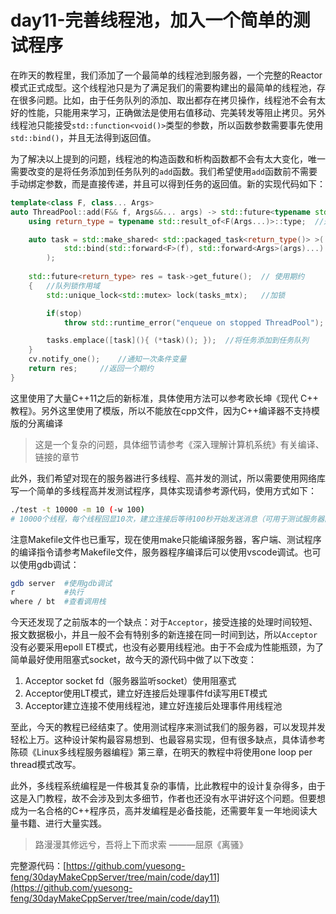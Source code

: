 # day11-完善线程池，加入一个简单的测试程序

在昨天的教程里，我们添加了一个最简单的线程池到服务器，一个完整的Reactor模式正式成型。这个线程池只是为了满足我们的需要构建出的最简单的线程池，存在很多问题。比如，由于任务队列的添加、取出都存在拷贝操作，线程池不会有太好的性能，只能用来学习，正确做法是使用右值移动、完美转发等阻止拷贝。另外线程池只能接受`std::function<void()>`类型的参数，所以函数参数需要事先使用`std::bind()`，并且无法得到返回值。

为了解决以上提到的问题，线程池的构造函数和析构函数都不会有太大变化，唯一需要改变的是将任务添加到任务队列的`add`函数。我们希望使用`add`函数前不需要手动绑定参数，而是直接传递，并且可以得到任务的返回值。新的实现代码如下：
```cpp
template<class F, class... Args>
auto ThreadPool::add(F&& f, Args&&... args) -> std::future<typename std::result_of<F(Args...)>::type> {
    using return_type = typename std::result_of<F(Args...)>::type;  //返回值类型

    auto task = std::make_shared< std::packaged_task<return_type()> >(  //使用智能指针
            std::bind(std::forward<F>(f), std::forward<Args>(args)...)  //完美转发参数
        );  
        
    std::future<return_type> res = task->get_future();  // 使用期约
    {   //队列锁作用域
        std::unique_lock<std::mutex> lock(tasks_mtx);   //加锁

        if(stop)
            throw std::runtime_error("enqueue on stopped ThreadPool");

        tasks.emplace([task](){ (*task)(); });  //将任务添加到任务队列
    }
    cv.notify_one();    //通知一次条件变量
    return res;     //返回一个期约
}
```
这里使用了大量C++11之后的新标准，具体使用方法可以参考欧长坤《现代 C++ 教程》。另外这里使用了模版，所以不能放在cpp文件，因为C++编译器不支持模版的分离编译
> 这是一个复杂的问题，具体细节请参考《深入理解计算机系统》有关编译、链接的章节

此外，我们希望对现在的服务器进行多线程、高并发的测试，所以需要使用网络库写一个简单的多线程高并发测试程序，具体实现请参考源代码，使用方式如下：

```bash
./test -t 10000 -m 10 (-w 100)
# 10000个线程，每个线程回显10次，建立连接后等待100秒开始发送消息（可用于测试服务器能同时保持的最大连接数）。不指定w参数，则建立连接后开始马上发送消息。
```
注意Makefile文件也已重写，现在使用make只能编译服务器，客户端、测试程序的编译指令请参考Makefile文件，服务器程序编译后可以使用vscode调试。也可以使用gdb调试：
```bash
gdb server  #使用gdb调试
r           #执行
where / bt  #查看调用栈
```
今天还发现了之前版本的一个缺点：对于`Acceptor`，接受连接的处理时间较短、报文数据极小，并且一般不会有特别多的新连接在同一时间到达，所以`Acceptor`没有必要采用epoll ET模式，也没有必要用线程池。由于不会成为性能瓶颈，为了简单最好使用阻塞式socket，故今天的源代码中做了以下改变：
1. Acceptor socket fd（服务器监听socket）使用阻塞式
2. Acceptor使用LT模式，建立好连接后处理事件fd读写用ET模式
3. Acceptor建立连接不使用线程池，建立好连接后处理事件用线程池

至此，今天的教程已经结束了。使用测试程序来测试我们的服务器，可以发现并发轻松上万。这种设计架构最容易想到、也最容易实现，但有很多缺点，具体请参考陈硕《Linux多线程服务器编程》第三章，在明天的教程中将使用one loop per thread模式改写。

此外，多线程系统编程是一件极其复杂的事情，比此教程中的设计复杂得多，由于这是入门教程，故不会涉及到太多细节，作者也还没有水平讲好这个问题。但要想成为一名合格的C++程序员，高并发编程是必备技能，还需要年复一年地阅读大量书籍、进行大量实践。
> 路漫漫其修远兮，吾将上下而求索    ———屈原《离骚》

完整源代码：[https://github.com/yuesong-feng/30dayMakeCppServer/tree/main/code/day11](https://github.com/yuesong-feng/30dayMakeCppServer/tree/main/code/day11)
